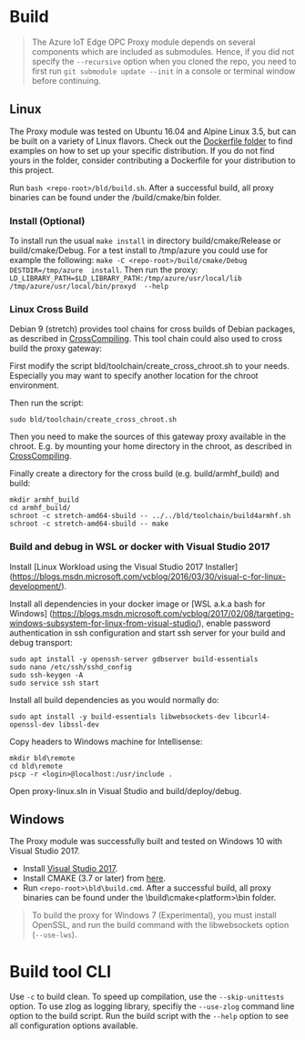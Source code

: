 
# Build

> The Azure IoT Edge OPC Proxy module depends on several components which are included as submodules. Hence, if you did not specify the ```--recursive``` option when you cloned the repo, you need to first run ```git submodule update --init``` in a console or terminal window before continuing.

## Linux

The Proxy module was tested on Ubuntu 16.04 and Alpine Linux 3.5, but can be built on a variety of Linux flavors. Check out the [Dockerfile folder](/docker) to find examples on how to set up your specific distribution.  If you do not find yours in the folder, consider contributing a Dockerfile for your distribution to this project.

Run ```bash <repo-root>/bld/build.sh```.  After a successful build, all proxy binaries can be found under the /build/cmake/bin folder.

### Install (Optional)

To install run the usual ```make install``` in directory build/cmake/Release or build/cmake/Debug. For a test 
install to /tmp/azure you could use for example the following: ```make -C <repo-root>/build/cmake/Debug  DESTDIR=/tmp/azure 
install```.  Then run the proxy: ```LD_LIBRARY_PATH=$LD_LIBRARY_PATH:/tmp/azure/usr/local/lib /tmp/azure/usr/local/bin/proxyd 
--help```

### Linux Cross Build

Debian 9 (stretch) provides tool chains for cross builds of Debian packages, as described in [CrossCompiling](https://wiki.debian.org/CrossCompiling). This tool chain could also used to cross build the proxy gateway:

First modify the script bld/toolchain/create_cross_chroot.sh to your needs. Especially you may want to specify another location for the chroot environment.

Then run the script:
```
sudo bld/toolchain/create_cross_chroot.sh
```

Then you need to make the sources of this gateway proxy available in the chroot. E.g. by mounting your home directory in the chroot, as described in [CrossCompiling](https://wiki.debian.org/CrossCompiling#Making_your_home_dir_available_in_the_chroot).

Finally create a directory for the cross build (e.g. build/armhf_build) and build:

```
mkdir armhf_build
cd armhf_build/
schroot -c stretch-amd64-sbuild -- ../../bld/toolchain/build4armhf.sh
schroot -c stretch-amd64-sbuild -- make
```

### Build and debug in WSL or docker with Visual Studio 2017

Install [Linux Workload using the Visual Studio 2017 Installer] (https://blogs.msdn.microsoft.com/vcblog/2016/03/30/visual-c-for-linux-development/).

Install all dependencies in your docker image or [WSL a.k.a bash for Windows] (https://blogs.msdn.microsoft.com/vcblog/2017/02/08/targeting-windows-subsystem-for-linux-from-visual-studio/), 
enable password authentication in ssh configuration and start ssh server for your build and debug transport:

```
sudo apt install -y openssh-server gdbserver build-essentials
sudo nano /etc/ssh/sshd_config
sudo ssh-keygen -A
sudo service ssh start
```

Install all build dependencies as you would normally do:

```
sudo apt install -y build-essentials libwebsockets-dev libcurl4-openssl-dev libssl-dev
```

Copy headers to Windows machine for Intellisense:
```
mkdir bld\remote
cd bld\remote
pscp -r <login>@localhost:/usr/include .
```

Open proxy-linux.sln in Visual Studio and build/deploy/debug.

## Windows

The Proxy module was successfully built and tested on Windows 10 with Visual Studio 2017.
- Install [Visual Studio 2017](https://www.visualstudio.com/downloads/).
- Install CMAKE (3.7 or later) from [here](https://cmake.org/).  
- Run ```<repo-root>\bld\build.cmd```.  After a successful build, all proxy binaries can be found under the \build\cmake\<platform>\bin folder.

> To build the proxy for Windows 7 (Experimental), you must install OpenSSL, and run the build command with the libwebsockets option (```--use-lws```).

# Build tool CLI

Use ```-c``` to build clean. To speed up compilation, use the ```--skip-unittests``` option.  To use zlog as logging library, specifiy the  ```--use-zlog``` command line option to the build script.  Run the build script with the ```--help``` option to see all configuration options available.

